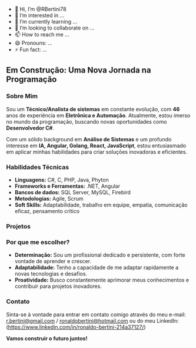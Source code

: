 - 👋 Hi, I’m @RBertini78
- 👀 I’m interested in ...
- 🌱 I’m currently learning ...
- 💞️ I’m looking to collaborate on ...
- 📫 How to reach me ...
- 😄 Pronouns: ...
- ⚡ Fun fact: ...

<!---
RBertini78/RBertini78 is a ✨ special ✨ repository because its `README.md` (this file) appears on your GitHub profile.
You can click the Preview link to take a look at your changes.
--->
##  Em Construção: Uma Nova Jornada na Programação 

### Sobre Mim

Sou um **Técnico/Analista de sistemas** em constante evolução, com **46** anos de experiência em **Eletrônica e Automação**. Atualmente, estou imerso no mundo da programação, buscando novas oportunidades como **Desenvolvedor C#**.

Com um sólido background em **Análise de Sistemas** e um profundo interesse em **IA, Angular, Golang, React, JavaScript**, estou entusiasmado em aplicar minhas habilidades para criar soluções inovadoras e eficientes.

### Habilidades Técnicas

* **Linguagens:** C#, C, PHP, Java, Phyton
* **Frameworks e Ferramentas:** .NET, Angular
* **Bancos de dados:** SQL Server, MySQL, Firebird
* **Metodologias:** Agile, Scrum
* **Soft Skills:** Adaptabilidade, trabalho em equipe, empatia, comunicação eficaz, pensamento crítico
### Projetos
<!---
* **[Imersão Alura]:** [Projeto realizado durante imersão dev da Alura com Google Gemini feito em HTML com CSS e JavaScript]
    * **Link para o repositório:** https://github.com/RBertini78/ImersaoAlura
* **[Nome do Projeto 2]:** [Descrição concisa do projeto, destacando o que você aprendeu e as tecnologias utilizadas]
    * **Link para o repositório:** [Link para o repositório no GitHub]
--->
### Por que me escolher?

* **Determinação:** Sou um profissional dedicado e persistente, com forte vontade de aprender e crescer.
* **Adaptabilidade:** Tenho a capacidade de me adaptar rapidamente a novas tecnologias e desafios.
* **Proatividade:** Busco constantemente aprimorar meus conhecimentos e contribuir para projetos inovadores.

### Contato

Sinta-se à vontade para entrar em contato comigo através do meu e-mail: r.bertini@gmail.com / ronaldobertini@hotmail.com ou do meu LinkedIn: (https://www.linkedin.com/in/ronaldo-bertini-214a37127/)

**Vamos construir o futuro juntos!**
